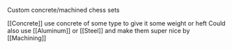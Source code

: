 Custom concrete/machined chess sets

[[Concrete]] use concrete of some type to give it some weight or heft
Could also use [[Aluminum]] or [[Steel]] and make them super nice by [[Machining]]